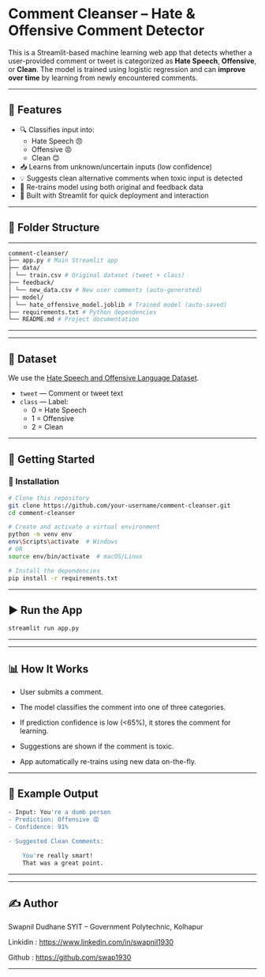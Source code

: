 #  Comment Cleanser – Hate & Offensive Comment Detector

This is a Streamlit-based machine learning web app that detects whether a user-provided comment or tweet is categorized as **Hate Speech**, **Offensive**, or **Clean**. The model is trained using logistic regression and can **improve over time** by learning from newly encountered comments.

---

## 📌 Features

- 🔍 Classifies input into:
  - Hate Speech 😠
  - Offensive 😡
  - Clean 😊
- 📥 Learns from unknown/uncertain inputs (low confidence)
- 💡 Suggests clean alternative comments when toxic input is detected
- 🧠 Re-trains model using both original and feedback data
- 💬 Built with Streamlit for quick deployment and interaction

---

## 📂 Folder Structure
---
```bash
comment-cleanser/
├── app.py # Main Streamlit app
├── data/
│ └── train.csv # Original dataset (tweet + class)
├── feedback/
│ └── new_data.csv # New user comments (auto-generated)
├── model/
│ └── hate_offensive_model.joblib # Trained model (auto-saved)
├── requirements.txt # Python dependencies
└── README.md # Project documentation
```
---

---

## 💾 Dataset

We use the [Hate Speech and Offensive Language Dataset](https://www.kaggle.com/datasets/lisaleesmith/hate-speech-and-offensive-language-dataset).

- `tweet` — Comment or tweet text
- `class` — Label:
  - 0 = Hate Speech
  - 1 = Offensive
  - 2 = Clean

---

## 🚀 Getting Started

### 🔧 Installation

```bash
# Clone this repository
git clone https://github.com/your-username/comment-cleanser.git
cd comment-cleanser

# Create and activate a virtual environment
python -m venv env
env\Scripts\activate  # Windows
# OR
source env/bin/activate  # macOS/Linux

# Install the dependencies
pip install -r requirements.txt
```

---
## ▶️ Run the App

```bash
streamlit run app.py
```
---

--- 
## 📊 How It Works

- User submits a comment.

- The model classifies the comment into one of three categories.

- If prediction confidence is low (<65%), it stores the comment for learning.

- Suggestions are shown if the comment is toxic.

- App automatically re-trains using new data on-the-fly.

---
## 📸 Example Output
```bash
- Input: You're a dumb person
- Prediction: Offensive 😡
- Confidence: 91%

- Suggested Clean Comments:
  
    You're really smart!
    That was a great point.
```
---

--- 
## ✍️ Author 

Swapnil Dudhane
SYIT – Government Polytechnic, Kolhapur

Linkidin : https://www.linkedin.com/in/swapnil1930

Github : https://github.com/swap1930

---

